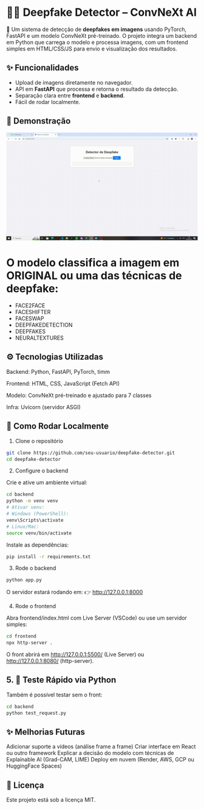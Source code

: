 # 🕵️‍♂️ Deepfake Detector – ConvNeXt AI

🚀 Um sistema de detecção de **deepfakes em imagens** usando PyTorch, FastAPI e um modelo ConvNeXt pré-treinado.
O projeto integra um backend em Python que carrega o modelo e processa imagens, com um frontend simples em HTML/CSS/JS para envio e visualização dos resultados.

## ✨ Funcionalidades
- Upload de imagens diretamente no navegador.
- API em **FastAPI** que processa e retorna o resultado da detecção.
- Separação clara entre **frontend** e **backend**.
- Fácil de rodar localmente.

## 📸 Demonstração
![Demonstração do projeto](frontend/public/example.gif)

# O modelo classifica a imagem em ORIGINAL ou uma das técnicas de deepfake:
- FACE2FACE
- FACESHIFTER
- FACESWAP
- DEEPFAKEDETECTION
- DEEPFAKES
- NEURALTEXTURES

## ⚙️ Tecnologias Utilizadas

Backend: Python, FastAPI, PyTorch, timm

Frontend: HTML, CSS, JavaScript (Fetch API)

Modelo: ConvNeXt pré-treinado e ajustado para 7 classes

Infra: Uvicorn (servidor ASGI)

## 🚀 Como Rodar Localmente
1. Clone o repositório

```bash
git clone https://github.com/seu-usuario/deepfake-detector.git
cd deepfake-detector
```

2. Configure o backend

Crie e ative um ambiente virtual:
```bash
cd backend
python -m venv venv
# Ativar venv:
# Windows (PowerShell):
venv\Scripts\activate
# Linux/Mac:
source venv/bin/activate
```
Instale as dependências:
```bash
pip install -r requirements.txt
```

3. Rode o backend
```bash
python app.py
```

O servidor estará rodando em:
👉 http://127.0.0.1:8000

4. Rode o frontend

Abra frontend/index.html com Live Server (VSCode)
ou use um servidor simples:
```bash
cd frontend
npx http-server .
```

O front abrirá em http://127.0.0.1:5500/ (Live Server) ou http://127.0.0.1:8080/ (http-server).

## 5. 🚀 Teste Rápido via Python

Também é possível testar sem o front:
```bash
cd backend
python test_request.py
```

## ✨ Melhorias Futuras

 Adicionar suporte a vídeos (análise frame a frame)
 Criar interface em React ou outro framework
 Explicar a decisão do modelo com técnicas de Explainable AI (Grad-CAM, LIME)
 Deploy em nuvem (Render, AWS, GCP ou HuggingFace Spaces)

## 📝 Licença

Este projeto está sob a licença MIT.
